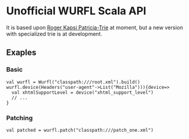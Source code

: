 Unofficial WURFL Scala API
==========================
It is based upon [Roger Kapsi Patricia-Trie](https://github.com/rkapsi/patricia-trie) at moment, but a new version with
specialized trie is at development.

Exaples
-------

### Basic
    val wurfl = Wurfl("classpath:///root.xml").build()
    wurfl.device(Headers("user-agent"->List("Mozilla"))){device=>
      val xhtmlSupportLevel = device("xhtml_support_level")
      // ...
    }

### Patching
    val patched = wurfl.patch("classpath:///patch_one.xml")
